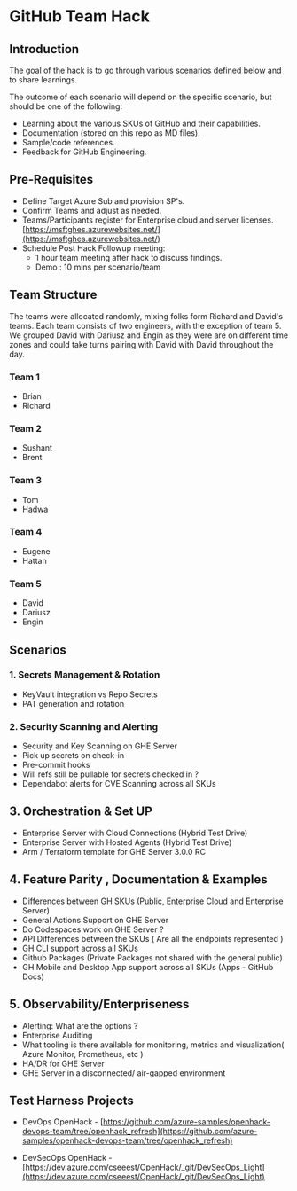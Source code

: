 # GitHub Team Hack

## Introduction

The goal of the hack is to go through various scenarios defined below and to share learnings. 

The outcome of each scenario will depend on the specific scenario, but should be one of the following:

* Learning about the various SKUs of GitHub and their capabilities.
* Documentation (stored on this repo as MD files).
* Sample/code references.
* Feedback for GitHub Engineering.

## Pre-Requisites

* Define Target Azure Sub and provision SP's.
* Confirm Teams and adjust as needed.
* Teams/Participants register for Enterprise cloud and server licenses.
[https://msftghes.azurewebsites.net/](https://msftghes.azurewebsites.net/)
* Schedule Post Hack Followup meeting:
  * 1 hour team meeting after hack to discuss findings.
  * Demo : 10 mins per scenario/team

## Team Structure

The teams were allocated randomly, mixing folks form Richard and David's teams. Each team consists of two engineers, with the exception of team 5. We grouped David with Dariusz and Engin as they were are on different time zones and could take turns pairing with David with David throughout the day.

### Team 1

* Brian
* Richard

### Team 2

* Sushant
* Brent

### Team 3

* Tom
* Hadwa

### Team 4

* Eugene
* Hattan

### Team 5

* David
* Dariusz
* Engin

## Scenarios

### 1. Secrets Management & Rotation

* KeyVault integration vs Repo Secrets
* PAT generation and rotation

### 2. Security Scanning and Alerting

* Security and Key Scanning on GHE Server
* Pick up secrets on check-in
* Pre-commit hooks
* Will refs still be pullable for secrets checked in ?
* Dependabot alerts for CVE Scanning across all SKUs

## 3. Orchestration & Set UP

* Enterprise Server with Cloud Connections (Hybrid Test Drive)
* Enterprise Server with Hosted Agents (Hybrid Test Drive)
* Arm / Terraform template for GHE Server 3.0.0 RC

## 4. Feature Parity , Documentation & Examples

* Differences between GH SKUs (Public, Enterprise Cloud and Enterprise Server)
* General Actions Support on GHE Server
* Do Codespaces work on GHE Server ?
* API Differences between the SKUs ( Are all the endpoints represented )
* GH CLI support across all SKUs
* Github Packages (Private Packages not shared with the general public)
* GH Mobile and Desktop App support across all SKUs (Apps - GitHub Docs)

## 5. Observability/Enterpriseness

* Alerting: What are the options ?
* Enterprise Auditing
* What tooling is there available for monitoring, metrics and visualization( Azure Monitor, Prometheus, etc )
* HA/DR for GHE Server
* GHE Server in a disconnected/ air-gapped environment

## Test Harness Projects

* DevOps OpenHack - [https://github.com/azure-samples/openhack-devops-team/tree/openhack_refresh](https://github.com/azure-samples/openhack-devops-team/tree/openhack_refresh)

* DevSecOps OpenHack - [https://dev.azure.com/cseeest/OpenHack/_git/DevSecOps_Light](https://dev.azure.com/cseeest/OpenHack/_git/DevSecOps_Light)

